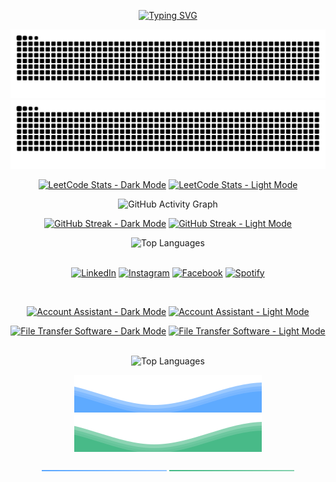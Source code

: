<div align="center">
  
  [![Typing SVG](https://readme-typing-svg.demolab.com?font=Fira+Code&weight=900&size=26&duration=3000&pause=500&color=15F8EB&background=2A2E3425&center=true&vCenter=true&&lines=Hello!+I'm+Rahul+Somani;LeetCode+Solver;Open-Source+Enthusiast;GitHub+Contributor)](https://git.io/typing-svg)
</div>
<div align="center">
  
  <!-- Heatmap with Snake Animation -->
  ![Snake animation - Dark Mode](resources/ocean.svg?color_snake=#15F8EB&color_dots=#bfd6f6,#8dbdff,#64a1f4,#4b91f1,#3c7dd9#gh-dark-mode-only)
  ![Snake animation - Light Mode](resources/github-snake.svg?color_snake=#15F8EB&color_dots=#bfd6f6,#8dbdff,#64a1f4,#4b91f1,#3c7dd9#gh-light-mode-only)

  <!-- LeetCode Stats -->
  [![LeetCode Stats - Dark Mode](https://leetcard.jacoblin.cool/RahulSomani?theme=transparent&font=Noto%20Serif%20Sinhala&ext=heatmap&border=2&radius=20#gh-dark-mode-only)](https://leetcode.com/RahulSomani#gh-dark-mode-only)
  [![LeetCode Stats - Light Mode](https://leetcard.jacoblin.cool/RahulSomani?theme=wtf&font=Noto%20Serif%20Sinhala&ext=heatmap&border=2&radius=20#gh-light-mode-only)](https://leetcode.com/RahulSomani#gh-light-mode-only)


<div align="center">
  <!-- GitHub Activity Graph -->
  <picture>
    <source media="(prefers-color-scheme: dark)" srcset="https://github-readme-activity-graph.vercel.app/graph?username=somani-rahul&theme=github-dark&point=00000000&radius=16">
    <source media="(prefers-color-scheme: light)" srcset="https://github-readme-activity-graph.vercel.app/graph?username=somani-rahul&theme=github-light&point=00000000&radius=16">
    <img alt="GitHub Activity Graph" src="https://github-readme-activity-graph.vercel.app/graph?username=somani-rahul&theme=github-dark&point=00000000&radius=16">
  </picture>
</div>

<div align="center">
<!-- GitHub Streak Stats -->

[![GitHub Streak - Dark Mode](https://github-readme-streak-stats.herokuapp.com?user=somani-rahul&border_radius=20&theme=github-dark-blue&date_format=j%20M%5B%20Y%5D#gh-dark-mode-only)](https://github.com/somani-rahul#gh-dark-mode-only)
[![GitHub Streak - Light Mode](https://github-readme-streak-stats.herokuapp.com?user=somani-rahul&border_radius=20&theme=vue&date_format=j%20M%5B%20Y%5D#gh-light-mode-only)](https://github.com/somani-rahul#gh-light-mode-only)

<div align="center">
  <!-- GitHub Most Used Languages -->
  <picture>
    <source media="(prefers-color-scheme: dark)" srcset="https://github-readme-stats.vercel.app/api/top-langs/?username=somani-rahul&theme=github_dark&layout=compact">
    <source media="(prefers-color-scheme: light)" srcset="https://github-readme-stats.vercel.app/api/top-langs/?username=somani-rahul&theme=vue&layout=compact">
    <img alt="Top Languages" src="https://github-readme-stats.vercel.app/api/top-langs/?username=somani-rahul&theme=github_dark&layout=compact">
  </picture>
</div>

</div>

<br>

<div align="center">
  
  <!-- Social Links -->
  [![LinkedIn](https://img.shields.io/badge/LinkedIn-%230077B5.svg?&style=flat-square&logo=linkedin&logoColor=white)](https://www.linkedin.com/in/dhanushkamadushan/)
  [![Instagram](https://img.shields.io/badge/Instagram-%23E4405F.svg?&style=flat-square&logo=instagram&logoColor=white)](https://www.instagram.com/dhanushka_m/)
  [![Facebook](https://img.shields.io/badge/Facebook-%231877F2.svg?&style=flat-square&logo=facebook&logoColor=white)](https://www.facebook.com/dhanushka.madushan.37)
  [![Spotify](https://img.shields.io/badge/Spotify-%231ED760.svg?&style=flat-square&logo=spotify&logoColor=white)](https://open.spotify.com/playlist/37i9dQZF1DWYfNJLV7OBMA)

</div>

<br>

<div align="center">

  <!-- Account Assistant Repo -->
  [![Account Assistant - Dark Mode](https://github-readme-stats-gray-three.vercel.app/api/pin/?username=somani-rahul&repo=Account_Assistant&theme=github_dark#gh-dark-mode-only)](https://github.com/somani-rahul/Account_Assistant#gh-dark-mode-only)
  [![Account Assistant - Light Mode](https://github-readme-stats-gray-three.vercel.app/api/pin/?username=somani-rahul&repo=Account_Assistant&theme=vue#gh-light-mode-only)](https://github.com/somani-rahul/Account_Assistant#gh-light-mode-only)

  <!-- File Transfer Software Repo -->
  [![File Transfer Software - Dark Mode](https://github-readme-stats-gray-three.vercel.app/api/pin/?username=somani-rahul&repo=File_Transfer_Software&theme=github_dark#gh-dark-mode-only)](https://github.com/somani-rahul/File_Transfer_Software#gh-dark-mode-only)
  [![File Transfer Software - Light Mode](https://github-readme-stats-gray-three.vercel.app/api/pin/?username=somani-rahul&repo=File_Transfer_Software&theme=vue#gh-light-mode-only)](https://github.com/somani-rahul/File_Transfer_Software#gh-light-mode-only)

</div>

<br>

<div align="center">

  <div align="center">
  <!-- Daily Quotes -->
  <picture>
    <source media="(prefers-color-scheme: dark)" srcset="https://readme-daily-quotes.vercel.app/api?font=trebuchet_ms#gh-dark-mode-only">
    <source media="(prefers-color-scheme: light)" srcset="https://readme-daily-quotes.vercel.app/api?font=trebuchet_ms&theme=vue#gh-light-mode-only">
    <img alt="Top Languages" src="https://readme-daily-quotes.vercel.app/api?font=trebuchet_ms#gh-dark-mode-only">
  </picture>
</div>

  <!-- Wave Animation -->
  ![Wave Animation - Dark Mode](resources/wave_animation_dark.svg#gh-dark-mode-only)
  ![Wave Animation - Light Mode](resources/wave_animation_light.svg#gh-light-mode-only)

  <!-- Themed Line -->
  ![Themed Line - Dark Mode](resources/themed_line_dark.svg#gh-dark-mode-only)
  ![Themed Line - Light Mode](resources/themed_line_light.svg#gh-light-mode-only)

</div>
